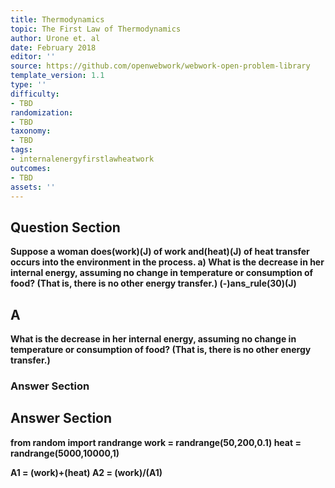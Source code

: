 ```yaml
---
title: Thermodynamics
topic: The First Law of Thermodynamics
author: Urone et. al
date: February 2018
editor: ''
source: https://github.com/openwebwork/webwork-open-problem-library
template_version: 1.1
type: ''
difficulty:
- TBD
randomization:
- TBD
taxonomy:
- TBD
tags:
- internalenergyfirstlawheatwork
outcomes:
- TBD
assets: ''
---
```


## Question Section 

<b>
Suppose a woman does(work)(J) of work and(heat)(J) of heat transfer occurs into the environment in the process.
a) What is the decrease in her internal energy, assuming no change in temperature or consumption of food? (That is, there is no other energy transfer.) 
(-)ans_rule(30)(J)

## A
What is the decrease in her internal energy, assuming no change in temperature or consumption of food? (That is, there is no other energy transfer.) 
### Answer Section


## Answer Section

from random import randrange
work = randrange(50,200,0.1)
heat = randrange(5000,10000,1)

A1 = (work)+(heat)
A2 = (work)/(A1)